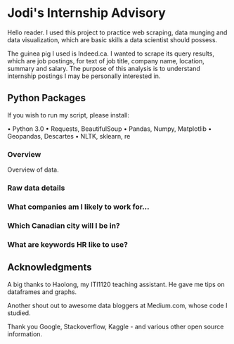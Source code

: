 # Jodi's Internship Advisory

Hello reader. I used this project to practice web scraping, data munging and data visualization, which are basic skills a data scientist should possess.

The guinea pig I used is Indeed.ca. I wanted to scrape its query results, which are job postings, for text of job title, company name, location, summary and salary. The purpose of this analysis is to understand internship postings I may be personally interested in.


## Python Packages

If you wish to run my script, please install:

• Python 3.0
• Requests, BeautifulSoup
• Pandas, Numpy, Matplotlib
• Geopandas, Descartes
• NLTK, sklearn, re


### Overview

Overview of data.

### Raw data details

### What companies am I likely to work for...

### Which Canadian city will I be in?

### What are keywords HR like to use?

## Acknowledgments

A big thanks to Haolong, my ITI1120 teaching assistant. He gave me tips on dataframes and graphs.

Another shout out to awesome data bloggers at Medium.com, whose code I studied.

Thank you Google, Stackoverflow, Kaggle - and various other open source information.
